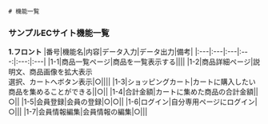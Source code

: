     # 機能一覧
### サンプルECサイト機能一覧
**1.フロント**
|番号|機能名|内容|データ入力|データ出力|備考|
|:---|:---|:---|:---:|:---:|:---|
|1-1|商品一覧ページ|商品を一覧表示する||||
|1-2|商品詳細ページ|説明文、商品画像を拡大表示<br>選択、カートへボタン表示|○||||
|1-3|ショッピングカート|カートに購入したい商品を集めることができる||○||
|1-4|合計金額|カートに集めた商品の合計金額||○||
|1-5|会員登録|会員の登録|○|○||
|1-6|ログイン|自分専用ページにログイン|○|||
|1-7|会員情報編集|会員情報の編集|○|||
